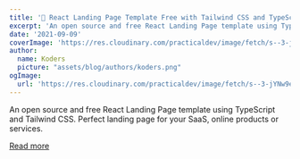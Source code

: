 ```yaml
---
title: '🚀 React Landing Page Template Free with Tailwind CSS and TypeScript [Open source] ⚡️'
excerpt: 'An open source and free React Landing Page template using TypeScript and Tailwind CSS. Perfect landing page for your SaaS, online products or services.'
date: '2021-09-09'
coverImage: 'https://res.cloudinary.com/practicaldev/image/fetch/s--3-jYNw9e--/c_imagga_scale,f_auto,fl_progressive,h_420,q_auto,w_1000/https://raw.githubusercontent.com/ixartz/Next-JS-Landing-Page-Starter-Template/master/public/assets/images/nextjs-landing-page-banner.png'
author:
  name: Koders
  picture: "assets/blog/authors/koders.png"
ogImage:
  url: 'https://res.cloudinary.com/practicaldev/image/fetch/s--3-jYNw9e--/c_imagga_scale,f_auto,fl_progressive,h_420,q_auto,w_1000/https://raw.githubusercontent.com/ixartz/Next-JS-Landing-Page-Starter-Template/master/public/assets/images/nextjs-landing-page-banner.png'
---
```


An open source and free React Landing Page template using TypeScript and Tailwind CSS. Perfect landing page for your SaaS, online products or services.

[Read more](https://dev.to/ixartz/react-landing-page-template-free-with-tailwind-css-and-typescript-open-source-159)
